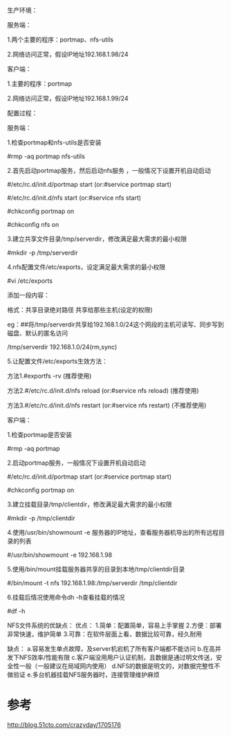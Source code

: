 
生产环境：

服务端：

1.两个主要的程序：portmap、nfs-utils

2.网络访问正常，假设IP地址192.168.1.98/24

客户端：

1.主要的程序：portmap

2.网络访问正常，假设IP地址192.168.1.99/24



配置过程：

服务端：

1.检查portmap和nfs-utils是否安装

#rmp -aq portmap nfs-utils

2.首先启动portmap服务，然后启动nfs服务 ，一般情况下设置开机自动启动

#/etc/rc.d/init.d/portmap start  (or:#service portmap start)

#/etc/rc.d/init.d/nfs start   (or:#service nfs start)

#chkconfig portmap on

#chkconfig nfs on

3.建立共享文件目录/tmp/serverdir，修改满足最大需求的最小权限

#mkdir -p /tmp/serverdir

4.nfs配置文件/etc/exports，设定满足最大需求的最小权限

#vi /etc/exports

添加一段内容：

格式：共享目录绝对路径 共享给那些主机(设定的权限)

eg：##将/tmp/serverdir共享给192.168.1.0/24这个网段的主机可读写、同步写到磁盘、默认的匿名访问

/tmp/serverdir 192.168.1.0/24(rm,sync)

5.让配置文件/etc/exports生效方法：

方法1.#exportfs -rv (推荐使用)

方法2.#/etc/rc.d/init.d/nfs reload   (or:#service nfs reload) (推荐使用)

方法3.#/etc/rc.d/init.d/nfs restart   (or:#service nfs restart) (不推荐使用)



客户端：

1.检查portmap是否安装

#rmp -aq portmap 

2.启动portmap服务，一般情况下设置开机自动启动

#/etc/rc.d/init.d/portmap start  (or:#service portmap start)

#chkconfig portmap on

3.建立挂载目录/tmp/clientdir，修改满足最大需求的最小权限

#mkdir -p /tmp/clientdir

4.使用/usr/bin/showmount -e 服务器的IP地址，查看服务器机导出的所有远程目录的列表

#/usr/bin/showmount -e 192.168.1.98

5.使用/bin/mount挂载服务器共享的目录到本地/tmp/clientdir目录

#/bin/mount -t nfs 192.168.1.98:/tmp/serverdir /tmp/clientdir

6.挂载后情况使用命令dh -h查看挂载的情况

#df -h



NFS文件系统的优缺点：
优点：
1.简单：配置简单，容易上手掌握
2.方便：部署非常快速，维护简单
3.可靠：在软件层面上看，数据比较可靠，经久耐用

缺点：
a.容易发生单点故障，及server机宕机了所有客户端都不能访问
b.在高并发下NFS效率/性能有限
c.客户端没用用户认证机制，且数据是通过明文传送，安全性一般（一般建议在局域网内使用）
d.NFS的数据是明文的，对数据完整性不做验证
e.多台机器挂载NFS服务器时，连接管理维护麻烦

# 参考
http://blog.51cto.com/crazyday/1705176